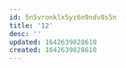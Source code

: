 ```yaml
---
id: 5n5vronklx5yz6n9ndv8s5n
title: '12'
desc: ''
updated: 1642639828610
created: 1642639828610
---
```


